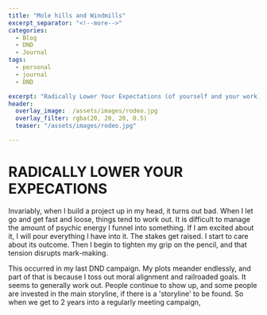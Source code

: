 ```yaml
---
title: "Mole hills and Windmills"
excerpt_separator: "<!--more-->"
categories:
  - Blog
  - DND
  - Journal
tags:
  - personal
  - journal
  - DND

excerpt: "Radically Lower Your Expectations (of yourself and your work)"
header:
  overlay_image:  /assets/images/rodeo.jpg
  overlay_filter: rgba(20, 20, 20, 0.5)
  teaser: "/assets/images/rodeo.jpg"

---
```


# RADICALLY LOWER YOUR EXPECATIONS

Invariably, when I build a project up in my head, it turns out bad. When I let go and get fast and loose, things tend to work out. It is difficult to manage the amount of psychic energy I funnel into something. If I am excited about it, I will pour everything I have into it. The stakes get raised. I start to care about its outcome. Then I begin to tighten my grip on the pencil, and that tension disrupts mark-making.  

This occurred in my last DND campaign. My plots meander endlessly, and part of that is because I toss out moral alignment and railroaded goals. It seems to generally work out. People continue to show up, and some people are invested in the main storyline, if there is a 'storyline' to be found. So when we get to 2 years into a regularly meeting campaign, 